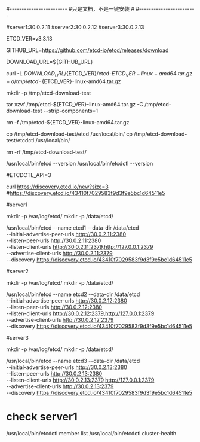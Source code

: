 #------------------------
#只是文档，不是一键安装  #
#------------------------

#server1:30.0.2.11
#server2:30.0.2.12
#server3:30.0.2.13

ETCD_VER=v3.3.13

GITHUB_URL=https://github.com/etcd-io/etcd/releases/download

DOWNLOAD_URL=${GITHUB_URL}

curl -L ${DOWNLOAD_URL}/${ETCD_VER}/etcd-${ETCD_VER}-linux-amd64.tar.gz -o /tmp/etcd-${ETCD_VER}-linux-amd64.tar.gz

mkdir -p /tmp/etcd-download-test

tar xzvf /tmp/etcd-${ETCD_VER}-linux-amd64.tar.gz -C /tmp/etcd-download-test --strip-components=1

rm -f /tmp/etcd-${ETCD_VER}-linux-amd64.tar.gz


cp /tmp/etcd-download-test/etcd /usr/local/bin/
cp /tmp/etcd-download-test/etcdctl /usr/local/bin/

rm -rf /tmp/etcd-download-test/

/usr/local/bin/etcd --version
/usr/local/bin/etcdctl --version

#ETCDCTL_API=3



curl https://discovery.etcd.io/new?size=3
#https://discovery.etcd.io/43410f7029583f9d3f9e5bc1d64511e5



#server1

mkdir -p /var/log/etcd/
mkdir -p /data/etcd/

/usr/local/bin/etcd --name etcd1 --data-dir /data/etcd \
--initial-advertise-peer-urls http://30.0.2.11:2380 \
--listen-peer-urls http://30.0.2.11:2380 \
--listen-client-urls http://30.0.2.11:2379,http://127.0.0.1:2379 \
--advertise-client-urls http://30.0.2.11:2379 \
--discovery https://discovery.etcd.io/43410f7029583f9d3f9e5bc1d64511e5

#server2

mkdir -p /var/log/etcd/
mkdir -p /data/etcd/

/usr/local/bin/etcd --name etcd2 --data-dir /data/etcd \
--initial-advertise-peer-urls http://30.0.2.12:2380 \
--listen-peer-urls http://30.0.2.12:2380 \
--listen-client-urls http://30.0.2.12:2379,http://127.0.0.1:2379 \
--advertise-client-urls http://30.0.2.12:2379 \
--discovery https://discovery.etcd.io/43410f7029583f9d3f9e5bc1d64511e5

#server3

mkdir -p /var/log/etcd/
mkdir -p /data/etcd/

/usr/local/bin/etcd --name etcd3 --data-dir /data/etcd \
--initial-advertise-peer-urls http://30.0.2.13:2380 \
--listen-peer-urls http://30.0.2.13:2380 \
--listen-client-urls http://30.0.2.13:2379,http://127.0.0.1:2379 \
--advertise-client-urls http://30.0.2.13:2379 \
--discovery https://discovery.etcd.io/43410f7029583f9d3f9e5bc1d64511e5


# check server1
/usr/local/bin/etcdctl member list
/usr/local/bin/etcdctl cluster-health